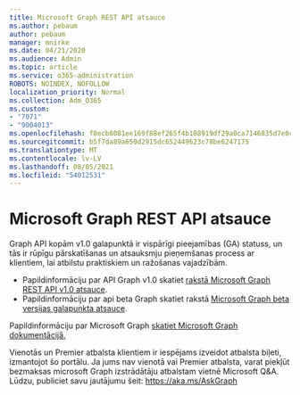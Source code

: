 ```yaml
---
title: Microsoft Graph REST API atsauce
ms.author: pebaum
author: pebaum
manager: mnirke
ms.date: 04/21/2020
ms.audience: Admin
ms.topic: article
ms.service: o365-administration
ROBOTS: NOINDEX, NOFOLLOW
localization_priority: Normal
ms.collection: Adm_O365
ms.custom:
- "7071"
- "9004013"
ms.openlocfilehash: f8ecb8081ee169f88ef265f4b108919df29a0ca7146835d7e0c4e85793082136
ms.sourcegitcommit: b5f7da89a650d2915dc652449623c78be6247175
ms.translationtype: MT
ms.contentlocale: lv-LV
ms.lasthandoff: 08/05/2021
ms.locfileid: "54012531"
---
```

# <a name="microsoft-graph-rest-api-reference"></a>Microsoft Graph REST API atsauce

Graph API kopām v1.0 galapunktā ir vispārīgi pieejamības (GA) statuss, un tās ir rūpīgu pārskatīšanas un atsauksmju pieņemšanas process ar klientiem, lai atbilstu praktiskiem un ražošanas vajadzībām.

- Papildinformāciju par API Graph v1.0 skatiet [rakstā Microsoft Graph REST API v1.0 atsauce](https://docs.microsoft.com/graph/api/overview?toc=.%2Fref%2Ftoc.json&view=graph-rest-1.0&preserve-view=true). 
- Papildinformāciju par api beta Graph skatiet rakstā [Microsoft Graph beta versijas galapunkta atsauce](https://docs.microsoft.com/graph/api/overview?toc=.%2Fref%2Ftoc.json&view=graph-rest-beta&preserve-view=true).

Papildinformāciju par Microsoft Graph [skatiet Microsoft Graph dokumentācijā.](https://docs.microsoft.com/graph/)

Vienotās un Premier atbalsta klientiem ir iespējams izveidot atbalsta biļeti, izmantojot šo portālu. Ja jums nav vienotā vai Premier atbalsta, varat piekļūt bezmaksas microsoft Graph izstrādātāju atbalstam vietnē Microsoft Q&A. Lūdzu, publiciet savu jautājumu šeit: https://aka.ms/AskGraph
